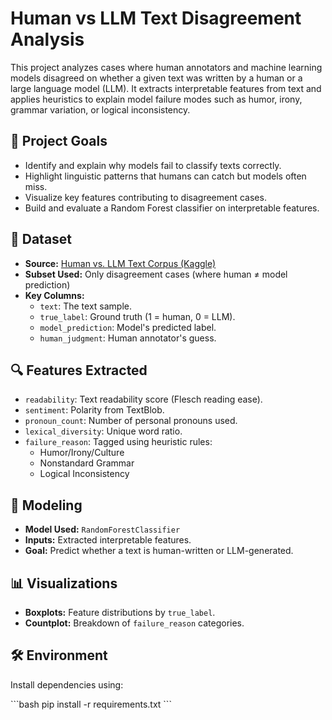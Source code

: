 # Human vs LLM Text Disagreement Analysis

This project analyzes cases where human annotators and machine learning models disagreed on whether a given text was written by a human or a large language model (LLM). It extracts interpretable features from text and applies heuristics to explain model failure modes such as humor, irony, grammar variation, or logical inconsistency.

## 📌 Project Goals

- Identify and explain why models fail to classify texts correctly.
- Highlight linguistic patterns that humans can catch but models often miss.
- Visualize key features contributing to disagreement cases.
- Build and evaluate a Random Forest classifier on interpretable features.

## 🧪 Dataset

- **Source:** [Human vs. LLM Text Corpus (Kaggle)](https://www.kaggle.com/datasets/...)
- **Subset Used:** Only disagreement cases (where human ≠ model prediction)
- **Key Columns:**
  - `text`: The text sample.
  - `true_label`: Ground truth (1 = human, 0 = LLM).
  - `model_prediction`: Model's predicted label.
  - `human_judgment`: Human annotator's guess.

## 🔍 Features Extracted

- `readability`: Text readability score (Flesch reading ease).
- `sentiment`: Polarity from TextBlob.
- `pronoun_count`: Number of personal pronouns used.
- `lexical_diversity`: Unique word ratio.
- `failure_reason`: Tagged using heuristic rules:
  - Humor/Irony/Culture
  - Nonstandard Grammar
  - Logical Inconsistency

## 🧠 Modeling

- **Model Used:** `RandomForestClassifier`
- **Inputs:** Extracted interpretable features.
- **Goal:** Predict whether a text is human-written or LLM-generated.

## 📊 Visualizations

- **Boxplots:** Feature distributions by `true_label`.
- **Countplot:** Breakdown of `failure_reason` categories.

## 🛠️ Environment

Install dependencies using:

\`\`\`bash
pip install -r requirements.txt
\`\`\`
